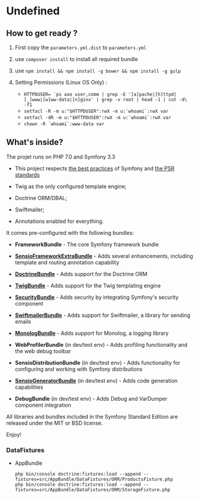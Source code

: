 Undefined
=========
How to get ready ?
------------------

1. First copy the `parameters.yml.dist` to `parameters.yml` 

2. use `composer install` to install all required bundle

3. use `npm install && npm install -g bower && npm install -g gulp`
 
4. Setting Permissions (Linux OS Only) :
    * ``HTTPDUSER= `ps axo user,comm | grep -E '[a]pache|[h]ttpd|[_]www|[w]ww-data|[n]ginx' | grep -v root | head -1 | cut -d\  -f1``
    * ``setfacl -R -m u:"$HTTPDUSER":rwX -m u:`whoami`:rwX var``
    * ``setfacl -dR -m u:"$HTTPDUSER":rwX -m u:`whoami`:rwX var``
    * ``chown -R `whoami`:www-data var``


What's inside?
--------------

The projet runs on PHP 7.0 and Symfony 3.3

  * This project respects [the best practices](http://symfony.com/doc/current/best_practices/index.html) of Symfony and [the PSR standards](http://symfony.com/doc/current/contributing/code/standards.html)

  * Twig as the only configured template engine;

  * Doctrine ORM/DBAL;

  * Swiftmailer;

  * Annotations enabled for everything.

It comes pre-configured with the following bundles:

  * **FrameworkBundle** - The core Symfony framework bundle

  * [**SensioFrameworkExtraBundle**](https://symfony.com/doc/current/bundles/SensioFrameworkExtraBundle/index.html) - Adds several enhancements, including
    template and routing annotation capability

  * [**DoctrineBundle**](https://symfony.com/doc/3.0/book/doctrine.html) - Adds support for the Doctrine ORM

  * [**TwigBundle**](https://symfony.com/doc/3.0/book/templating.html) - Adds support for the Twig templating engine

  * [**SecurityBundle**](https://symfony.com/doc/3.0/book/security.html) - Adds security by integrating Symfony's security
    component

  * [**SwiftmailerBundle**](https://symfony.com/doc/3.0/cookbook/email.html) - Adds support for Swiftmailer, a library for
    sending emails

  * [**MonologBundle**](https://symfony.com/doc/3.0/cookbook/logging/monolog.html) - Adds support for Monolog, a logging library

  * **WebProfilerBundle** (in dev/test env) - Adds profiling functionality and
    the web debug toolbar

  * **SensioDistributionBundle** (in dev/test env) - Adds functionality for
    configuring and working with Symfony distributions

  * [**SensioGeneratorBundle**](https://symfony.com/doc/3.0/bundles/SensioGeneratorBundle/index.html) (in dev/test env) - Adds code generation
    capabilities

  * **DebugBundle** (in dev/test env) - Adds Debug and VarDumper component
    integration
    
All libraries and bundles included in the Symfony Standard Edition are
released under the MIT or BSD license.

Enjoy!


### DataFixtures
  
  * AppBundle

        php bin/console doctrine:fixtures:load --append --fixtures=src/AppBundle/DataFixtures/ORM/ProductsFixture.php
        php bin/console doctrine:fixtures:load --append --fixtures=src/AppBundle/DataFixtures/ORM/StorageFixture.php
  
